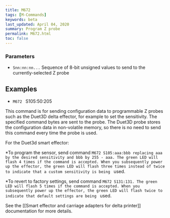 ```yaml
---
title: M672
tags: [M-Commands] 
keywords: beta 
last_updated: April 04, 2020 
summary: Program Z probe 
permalink: M672.html
toc: false 
---
```



### Parameters

* `Snn:nn:nn...` Sequence of 8-bit unsigned values to send to the currently-selected Z probe

## Examples

* ` M672  ` S105:50:205

This command is for sending configuration data to programmable Z probes such as the Duet3D delta effector, for example to set the sensitivity. The specified command bytes are sent to the probe. The Duet3D probe stores the configuration data in non-volatile memory, so there is no need to send this command every time the probe is used.

For the Duet3d smart effector:

*To program the sensor, send command ` M672 S105:aaa:bbb replacing aaa by the desired sensitivity and bbb by 255 - aaa. The green LED will flash 4 times if the command is accepted. When you subsequently power up the effector, the green LED will flash three times instead of twice to indicate that a custom sensitivity is being  ` used.

*To revert to factory settings, send command ` M672 S131:131. The green LED will flash 5 times if the command is accepted. When you subsequently power up the effector, the green LED will flash twice to indicate that default settings are being  ` used.

See the [[Smart effector and carriage adapters for delta printer]] documentation for more details.

